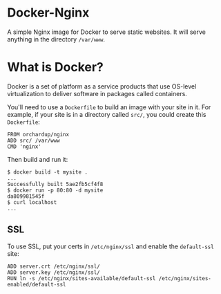Docker-Nginx
============

A simple Nginx image for Docker to serve static websites. It will serve anything in the directory `/var/www`.

# What is Docker?
Docker is a set of platform as a service products that use OS-level virtualization to deliver software in packages called containers.


You'll need to use a `Dockerfile` to build an image with your site in it. For example, if your site is in a directory called `src/`, you could create this `Dockerfile`:

    FROM orchardup/nginx
    ADD src/ /var/www
    CMD 'nginx'

Then build and run it:

    $ docker build -t mysite .
    ...
    Successfully built 5ae2fb5cf4f8
    $ docker run -p 80:80 -d mysite
    da809981545f
    $ curl localhost
    ...

SSL
---

To use SSL, put your certs in `/etc/nginx/ssl` and enable the `default-ssl` site:

    ADD server.crt /etc/nginx/ssl/
    ADD server.key /etc/nginx/ssl/
    RUN ln -s /etc/nginx/sites-available/default-ssl /etc/nginx/sites-enabled/default-ssl


